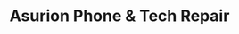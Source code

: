 ---
title: "Asurion Phone & Tech Repair"
url: /mckinney/asurion-phone-und-tech-repair/
shop: Handy
---